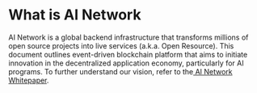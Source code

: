 # What is AI Network

AI Network is a global backend infrastructure that transforms millions of open source projects into live services (a.k.a. Open Resource). This document outlines event-driven blockchain platform that aims to initiate innovation in the decentralized application economy, particularly for AI programs. To further understand our vision, refer to the[ AI Network Whitepaper](https://www.ainetwork.ai/public/whitepaper.pdf).

